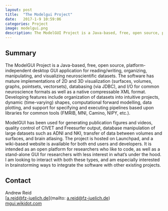 ```yaml
---
layout: post
title:  "The Modelgui Project"
date:   2017-1-9 10:59:06
categories: Project
image: modelgui.png
description: The ModelGUI Project is a Java-based, free, open source, platform-independent desktop GUI application for reading/writing, organizing, manipulating, and visualizing neuroscientific datasets.
---
```

## Summary
The ModelGUI Project is a Java-based, free, open source, platform-independent desktop GUI application for reading/writing, organizing, manipulating, and visualizing neuroscientific datasets. The software has mature implementations of 2D and 3D visualization (surfaces, volumes, graphs, pointsets, vectorsets), databasing (via JDBC), and I/O for common neuroscience formats as well as a native compressable XML format. Developing features include organization of datasets into intuitive projects, dynamic (time-varying) shapes, computational forward modelling, data plotting, and support for specifying and executing pipelines based upon libraries for common tools (FMRIB, MNI, Camino, NIPY, etc.).

ModelGUI has been used for generating publication figures and videos, quality control of CIVET and Freesurfer output, database manipulation of large datasets such as ADNI and NKI, transfer of data between volumes and surfaces, and brain atlasing. The project is hosted on Launchpad, and a wiki-based website is available for both end users and developers. It is intended as an open platform for researchers who like to code, as well as a stand-alone GUI for researchers with less interest in what’s under the hood. I am looking to interact with both these types, and am especially interested in brainstorming ways to integrate the software with other existing projects.


## Contact  
Andrew Reid  
[a.reid@fz-juelich.de](mailto: a.reid@fz-juelich.de)  
[mgui.wikidot.com](mgui.wikidot.com)  
